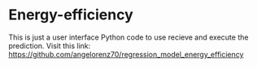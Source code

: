 # Energy-efficiency
This is just a user interface
Python code to use recieve and execute the prediction. Visit this link: https://github.com/angelorenz70/regression_model_energy_efficiency
